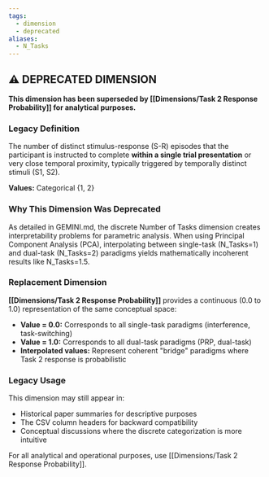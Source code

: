 ```yaml
---
tags:
  - dimension
  - deprecated
aliases:
  - N_Tasks
---
```


## ⚠️ DEPRECATED DIMENSION

**This dimension has been superseded by [[Dimensions/Task 2 Response Probability]] for analytical purposes.**

### Legacy Definition
The number of distinct stimulus-response (S-R) episodes that the participant is instructed to complete **within a single trial presentation** or very close temporal proximity, typically triggered by temporally distinct stimuli (S1, S2).

**Values:** Categorical {1, 2}

### Why This Dimension Was Deprecated
As detailed in GEMINI.md, the discrete Number of Tasks dimension creates interpretability problems for parametric analysis. When using Principal Component Analysis (PCA), interpolating between single-task (N_Tasks=1) and dual-task (N_Tasks=2) paradigms yields mathematically incoherent results like N_Tasks=1.5.

### Replacement Dimension
**[[Dimensions/Task 2 Response Probability]]** provides a continuous (0.0 to 1.0) representation of the same conceptual space:
- **Value = 0.0:** Corresponds to all single-task paradigms (interference, task-switching)
- **Value = 1.0:** Corresponds to all dual-task paradigms (PRP, dual-task)
- **Interpolated values:** Represent coherent "bridge" paradigms where Task 2 response is probabilistic

### Legacy Usage
This dimension may still appear in:
- Historical paper summaries for descriptive purposes
- The CSV column headers for backward compatibility
- Conceptual discussions where the discrete categorization is more intuitive

For all analytical and operational purposes, use [[Dimensions/Task 2 Response Probability]].
